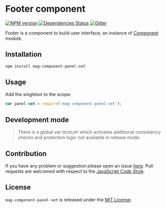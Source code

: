 Footer component
================

[![NPM version](https://img.shields.io/npm/v/mag-component-panel-set.svg?style=flat-square)](https://www.npmjs.com/package/mag-component-panel-set)
[![Dependencies Status](https://img.shields.io/david/magsdk/component-panel-set.svg?style=flat-square)](https://david-dm.org/magsdk/component-panel-set)
[![Gitter](https://img.shields.io/badge/gitter-join%20chat-blue.svg?style=flat-square)](https://gitter.im/DarkPark/magsdk)


Footer is a component to build user interface, an instance of [Component](https://github.com/stbsdk/component) module.


## Installation ##

```bash
npm install mag-component-panel-set
```


## Usage ##

Add the singleton to the scope:

```js
var panel-set = require('mag-component-panel-set');
```


## Development mode ##

> There is a global var `DEVELOP` which activates additional consistency checks and protection logic not available in release mode.


## Contribution ##

If you have any problem or suggestion please open an issue [here](https://github.com/magsdk/component-panel-set/issues).
Pull requests are welcomed with respect to the [JavaScript Code Style](https://github.com/DarkPark/jscs).


## License ##

`mag-component-panel-set` is released under the [MIT License](license.md).
